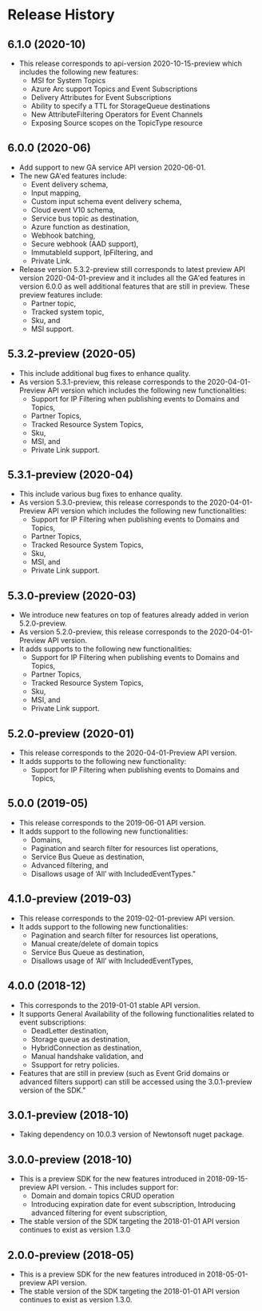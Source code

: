 # Release History

## 6.1.0 (2020-10)
- This release corresponds to api-version 2020-10-15-preview which includes the following new features:
    * MSI for System Topics
    * Azure Arc support Topics and Event Subscriptions
    * Delivery Attributes for Event Subscriptions
    * Ability to specify a TTL for StorageQueue destinations
    * New AttributeFiltering Operators for Event Channels
    * Exposing Source scopes on the TopicType resource

## 6.0.0 (2020-06)
- Add support to new GA service API version 2020-06-01.
- The new GA'ed features include:
	* Event delivery schema,
	* Input mapping,
	* Custom input schema event delivery schema,
	* Cloud event V10 schema,
	* Service bus topic as destination,
	* Azure function as destination,
	* Webhook batching,
	* Secure webhook (AAD support),
	* ImmutableId support, IpFiltering, and
	* Private Link.
- Release version 5.3.2-preview still corresponds to latest preview API version 2020-04-01-preview and it includes all the GA'ed features in version 6.0.0 as well additional features that are still in preview. These preview features include:
	* Partner topic,
   	* Tracked system topic,
	* Sku, and
	* MSI support.

## 5.3.2-preview (2020-05)
- This include additional bug fixes to enhance quality.
- As version 5.3.1-preview, this release corresponds to the 2020-04-01-Preview API version which includes the following new functionalities: 
	* Support for IP Filtering when publishing events to Domains and Topics,
	* Partner Topics,
	* Tracked Resource System Topics,
	* Sku,
	* MSI, and
	* Private Link support.

## 5.3.1-preview (2020-04)
- This include various bug fixes to enhance quality.
- As version 5.3.0-preview, this release corresponds to the 2020-04-01-Preview API version which includes the following new functionalities: 
	* Support for IP Filtering when publishing events to Domains and Topics,
	* Partner Topics,
	* Tracked Resource System Topics,
	* Sku,
	* MSI, and
	* Private Link support.

## 5.3.0-preview (2020-03)
- We introduce new features on top of features already added in verion 5.2.0-preview. 
- As version 5.2.0-preview, this release corresponds to the 2020-04-01-Preview API version.
- It adds supports to the following new functionalities: 
	* Support for IP Filtering when publishing events to Domains and Topics,
	* Partner Topics,
	* Tracked Resource System Topics,
	* Sku,
	* MSI, and
	* Private Link support.

## 5.2.0-preview (2020-01)
- This release corresponds to the 2020-04-01-Preview API version.
- It adds supports to the following new functionality:
	* Support for IP Filtering when publishing events to Domains and Topics,

## 5.0.0 (2019-05)
- This release corresponds to the 2019-06-01 API version.
- It adds support to the following new functionalities:
	* Domains,
	* Pagination and search filter for resources list operations,
	* Service Bus Queue as destination,
	* Advanced filtering, and
	* Disallows usage of ‘All’ with IncludedEventTypes."

## 4.1.0-preview (2019-03)
- This release corresponds to the 2019-02-01-preview API version.
- It adds support to the following new functionalities:
	* Pagination and search filter for resources list operations,
	* Manual create/delete of domain topics
	* Service Bus Queue as destination,
	* Disallows usage of ‘All’ with IncludedEventTypes,

## 4.0.0 (2018-12)
- This corresponds to the 2019-01-01 stable API version.
- It supports General Availability of the following functionalities related to event subscriptions:
	* DeadLetter destination,
	* Storage queue as destination,
	* HybridConnection as destination,
	* Manual handshake validation, and 
	* Ssupport for retry policies.
- Features that are still in preview (such as Event Grid domains or advanced filters support) can still be accessed using the 3.0.1-preview version of the SDK."

## 3.0.1-preview (2018-10)
- Taking dependency on 10.0.3 version of Newtonsoft nuget package.

## 3.0.0-preview (2018-10)
- This is a preview SDK for the new features introduced in 2018-09-15-preview API version. - This includes support for:
	* Domain and domain topics CRUD operation
	* Introducing expiration date for event subscription, 
	Introducing advanced filtering for event subscription, 
- The stable version of the SDK targeting the 2018-01-01 API version continues to exist as version 1.3.0

## 2.0.0-preview (2018-05)
- This is a preview SDK for the new features introduced in 2018-05-01-preview API version. 
- The stable version of the SDK targeting the 2018-01-01 API version continues to exist as version 1.3.0.
